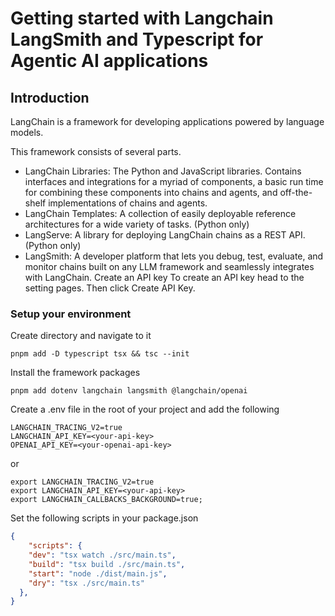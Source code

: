 # Getting started with Langchain LangSmith and Typescript for Agentic AI applications

## Introduction
LangChain is a framework for developing applications powered by language models.

This framework consists of several parts.

- LangChain Libraries: The Python and JavaScript libraries. Contains interfaces and integrations for a myriad of components, a basic run time for combining these components into chains and agents, and off-the-shelf implementations of chains and agents.
- LangChain Templates: A collection of easily deployable reference architectures for a wide variety of tasks. (Python only)
- LangServe: A library for deploying LangChain chains as a REST API. (Python only)
- LangSmith: A developer platform that lets you debug, test, evaluate, and monitor chains built on any LLM framework and seamlessly integrates with LangChain.
Create an API key
To create an API key head to the setting pages. Then click Create API Key.

### Setup your environment
Create directory and navigate to it
```shell
pnpm add -D typescript tsx && tsc --init
```

Install the framework packages
```shell
pnpm add dotenv langchain langsmith @langchain/openai
```

Create a .env file in the root of your project and add the following
```shell
LANGCHAIN_TRACING_V2=true
LANGCHAIN_API_KEY=<your-api-key>
OPENAI_API_KEY=<your-openai-api-key>
```
or 
```shell
export LANGCHAIN_TRACING_V2=true
export LANGCHAIN_API_KEY=<your-api-key>
export LANGCHAIN_CALLBACKS_BACKGROUND=true;
```

Set the following scripts in your package.json
```json
{
    "scripts": {
    "dev": "tsx watch ./src/main.ts",
    "build": "tsx build ./src/main.ts",
    "start": "node ./dist/main.js",
    "dry": "tsx ./src/main.ts"
  },
}
```


